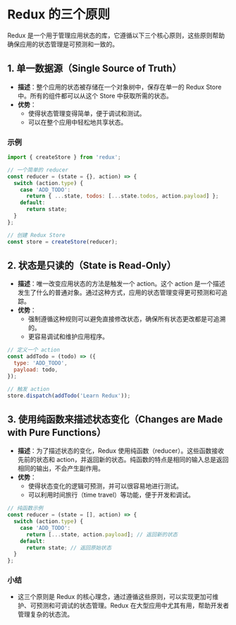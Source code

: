 # Redux 的三个原则

Redux 是一个用于管理应用状态的库，它遵循以下三个核心原则，这些原则帮助确保应用的状态管理是可预测和一致的。

## 1. **单一数据源（Single Source of Truth）**

- **描述**：整个应用的状态被存储在一个对象树中，保存在单一的 Redux Store 中。所有的组件都可以从这个 Store 中获取所需的状态。
- **优势**：
  - 使得状态管理变得简单，便于调试和测试。
  - 可以在整个应用中轻松地共享状态。

### 示例

```javascript
import { createStore } from 'redux';

// 一个简单的 reducer
const reducer = (state = {}, action) => {
  switch (action.type) {
    case 'ADD_TODO':
      return { ...state, todos: [...state.todos, action.payload] };
    default:
      return state;
  }
};

// 创建 Redux Store
const store = createStore(reducer);
```

## 2. **状态是只读的（State is Read-Only）**

- **描述**：唯一改变应用状态的方法是触发一个 action。这个 action 是一个描述发生了什么的普通对象。通过这种方式，应用的状态管理变得更可预测和可追踪。
- **优势**：
  - 强制遵循这种规则可以避免直接修改状态，确保所有状态更改都是可追溯的。
  - 更容易调试和维护应用程序。

```js
// 定义一个 action
const addTodo = (todo) => ({
  type: 'ADD_TODO',
  payload: todo,
});

// 触发 action
store.dispatch(addTodo('Learn Redux'));
```

## 3. **使用纯函数来描述状态变化（Changes are Made with Pure Functions）**

- **描述**：为了描述状态的变化，Redux 使用纯函数（reducer）。这些函数接收先前的状态和 action，并返回新的状态。纯函数的特点是相同的输入总是返回相同的输出，不会产生副作用。
- **优势**：
  - 使得状态变化的逻辑可预测，并可以很容易地进行测试。
  - 可以利用时间旅行（time travel）等功能，便于开发和调试。

```js
// 纯函数示例
const reducer = (state = [], action) => {
  switch (action.type) {
    case 'ADD_TODO':
      return [...state, action.payload]; // 返回新的状态
    default:
      return state; // 返回原始状态
  }
};
```

### 小结

- 这三个原则是 Redux 的核心理念，通过遵循这些原则，可以实现更加可维护、可预测和可调试的状态管理。Redux 在大型应用中尤其有用，帮助开发者管理复杂的状态流。
